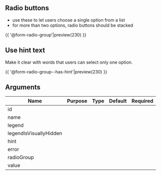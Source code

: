 ## Radio buttons

* use these to let users choose a single option from a list
* for more than two options, radio buttons should be stacked

{{ '@form-radio-group'|preview(230) }}

## Use hint text

Make it clear with words that users can select only one option.

{{ '@form-radio-group--has-hint'|preview(230) }}

## Arguments

| Name                   | Purpose | Type | Default | Required |
|------------------------|---------|------|---------|----------|
| id                     |         |      |         |          |
| name                   |         |      |         |          |
| legend                 |         |      |         |          |
| legendIsVisuallyHidden |         |      |         |          |
| hint                   |         |      |         |          |
| error                  |         |      |         |          |
| radioGroup             |         |      |         |          |
| value                  |         |      |         |          |
